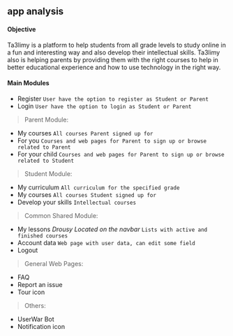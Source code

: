 ## app analysis

#### Objective

Ta3limy is a platform to help students from all grade levels to study online in a fun and interesting way and also develop their intellectual skills. Ta3limy also is helping parents by providing them with the right courses to help in better educational experience and how to use technology in the right way.

####  Main Modules

+ Register ``User have the option to register as Student or Parent``
+ Login ``User have the option to login as Student or Parent``
> Parent Module:
+ My courses ``All courses Parent signed up for``
+ For you ``Courses and web pages for Parent to sign up or browse related to Parent``
+ For your child ``Courses and web pages for Parent to sign up or browse related to Student``
> Student Module:
+ My curriculum ``All curriculum for the specified grade``
+ My courses ``All courses Student signed up for``
+ Develop your skills ``Intellectual courses``
> Common Shared Module:
+ My lessons *Drousy Located on the navbar* ``Lists with active and finished courses``
+ Account data ``Web page with user data, can edit some field``
+ Logout
> General Web Pages:
+ FAQ
+ Report an issue
+ Tour icon
> Others:
+ UserWar Bot
+ Notification icon
